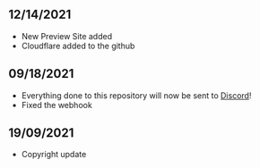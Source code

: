 ## 12/14/2021
* New Preview Site added
* Cloudflare added to the github

## 09/18/2021
* Everything done to this repository will now be sent to [Discord](https://discord.com/invite/zWFW6yg)!
* Fixed the webhook

## 19/09/2021
* Copyright update
